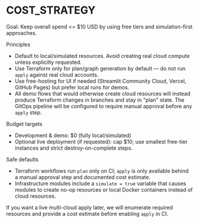 # COST_STRATEGY

Goal: Keep overall spend <= $10 USD by using free tiers and simulation-first approaches.

Principles
- Default to local/simulated resources. Avoid creating real cloud compute unless explicitly requested.
- Use Terraform only for plan/graph generation by default — do not run `apply` against real cloud accounts.
- Use free-hosting for UI if needed (Streamlit Community Cloud, Vercel, GitHub Pages) but prefer local runs for demos.
- All demo flows that would otherwise create cloud resources will instead produce Terraform changes in branches and stay in "plan" state. The GitOps pipeline will be configured to require manual approval before any `apply` step.

Budget targets
- Development & demo: $0 (fully local/simulated)
- Optional live deployment (if requested): cap $10; use smallest free-tier instances and strict destroy-on-complete steps.

Safe defaults
- Terraform workflows run `plan` only on CI; `apply` is only available behind a manual approval step and documented cost estimate.
- Infrastructure modules include a `simulate = true` variable that causes modules to create no-op resources or local Docker containers instead of cloud resources.

If you want a live multi-cloud apply later, we will enumerate required resources and provide a cost estimate before enabling `apply` in CI.
